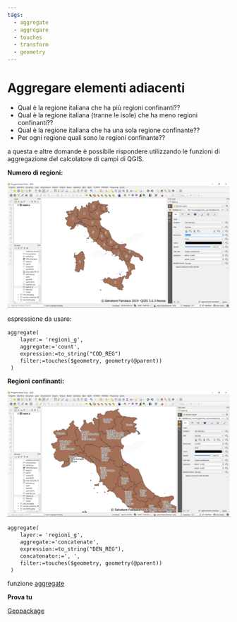 ```yaml
---
tags:
  - aggregate
  - aggregare
  - touches
  - transform
  - geometry
---
```


# Aggregare elementi adiacenti

* Qual è la regione italiana che ha più regioni confinanti??
* Qual è la regione italiana (tranne le isole) che ha meno regioni confinanti??
* Qual è la regione italiana che ha una sola regione confinante??
* Per ogni regione quali sono le regioni confinante??

a questa e altre domande è possibile rispondere utilizzando le funzioni di aggregazione del calcolatore di campi di QGIS.

**Numero di regioni:**

[![](../img/esempi/aggregare_elementi_adiacenti/img_01.png)](../img/esempi/aggregare_elementi_adiacenti/img_01.png)

espressione da usare:

```
aggregate(
	layer:= 'regioni_g',
	aggregate:='count',
	expression:=to_string("COD_REG")
	filter:=touches($geometry, geometry(@parent))
 )
```

**Regioni confinanti:**

[![](../img/esempi/aggregare_elementi_adiacenti/img_02.png)](../img/esempi/aggregare_elementi_adiacenti/img_02.png)

```
aggregate(
	layer:= 'regioni_g',
	aggregate:='concatenate',
	expression:=to_string("DEN_REG"),
	concatenator:=', ',
	filter:=touches($geometry, geometry(@parent))
 )
```

funzione [aggregate](../gr_funzioni/aggrega/aggrega_unico.md#aggregate)


**Prova tu**

[Geopackage](../prova_tu/dati_esempi.zip)

